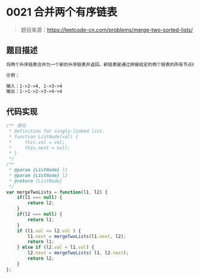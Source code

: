 # 0021 合并两个有序链表

> 题目来源：https://leetcode-cn.com/problems/merge-two-sorted-lists/

## 题目描述
```markdown
将两个升序链表合并为一个新的升序链表并返回。新链表是通过拼接给定的两个链表的所有节点组成的。 

示例：

输入：1->2->4, 1->3->4
输出：1->1->2->3->4->4
```

## 代码实现
```js
/** 递归
 * Definition for singly-linked list.
 * function ListNode(val) {
 *     this.val = val;
 *     this.next = null;
 * }
 */
/**
 * @param {ListNode} l1
 * @param {ListNode} l2
 * @return {ListNode}
 */
var mergeTwoLists = function(l1, l2) {
    if(l1 === null) {
        return l2;
    }
    if(l2 === null) {
        return l1;
    }
    if (l1.val <= l2.val ) {
        l1.next = mergeTwoLists(l1.next, l2);
        return l1;
    } else if (l2.val < l1.val) {
        l2.next = mergeTwoLists( l1, l2.next);
        return l2;
    }
};
```